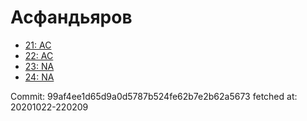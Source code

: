 # Асфандьяров
- [21: AC](21.md)
- [22: AC](22.md)
- [23: NA](23.md)
- [24: NA](24.md)

Commit: 99af4ee1d65d9a0d5787b524fe62b7e2b62a5673
 fetched at: 20201022-220209
